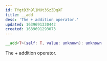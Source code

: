 ```yaml
---
id: TYgtD3h9l1MUt3SzZDqXF
title: __add
desc: 'The + addition operator.'
updated: 1639691330442
created: 1639691293073
---
```

```Lua
__add<T>(self: T, value: unknown): unknown
```
The + addition operator.